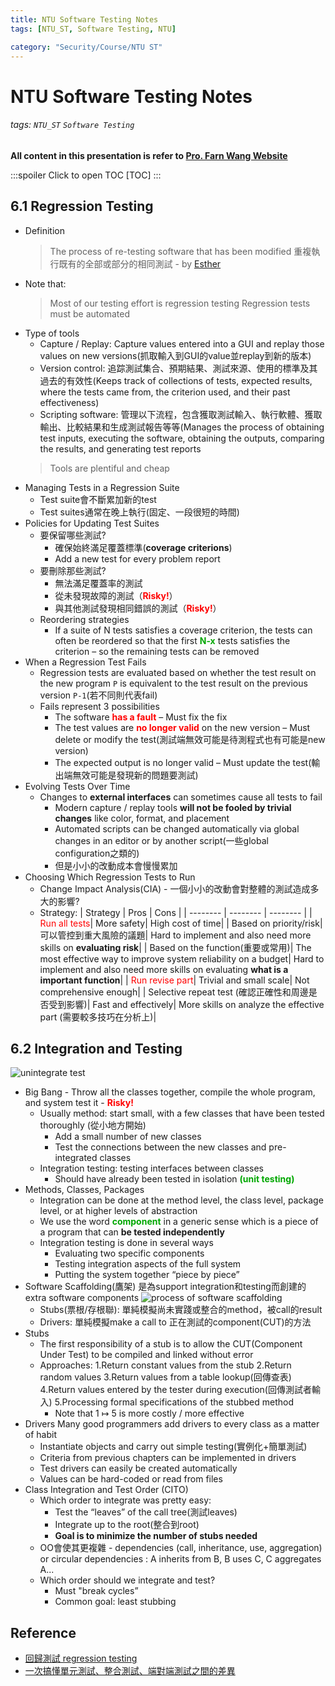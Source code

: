 ```yaml
---
title: NTU Software Testing Notes
tags: [NTU_ST, Software Testing, NTU]

category: "Security/Course/NTU ST"
---
```


# NTU Software Testing Notes
###### tags: `NTU_ST` `Software Testing`
**All content in this presentation is refer to [Pro. Farn Wang Website](http://cc.ee.ntu.edu.tw/~farn/courses/ST/2021.Spring/)**

:::spoiler Click to open TOC
[TOC]
:::

## 6.1 Regression Testing
* Definition
    > The process of re-testing software that has been modified
    > 重複執行既有的全部或部分的相同測試 - by [Esther](https://medium.com/@esther.tsai/%E5%9B%9E%E6%AD%B8%E6%B8%AC%E8%A9%A6-regression-testing-35d69b996481)
* Note that:
    > Most of our testing effort is regression testing
    > Regression tests must be automated
* Type of tools
    * Capture / Replay: Capture values entered into a GUI and replay those values on new versions(抓取輸入到GUI的value並replay到新的版本)
    * Version control: 追踪測試集合、預期結果、測試來源、使用的標準及其過去的有效性(Keeps track of collections of tests, expected results, where the tests came from, the criterion used, and their past effectiveness)
    * Scripting software: 管理以下流程，包含獲取測試輸入、執行軟體、獲取輸出、比較結果和生成測試報告等等(Manages the process of obtaining test inputs, executing the software, obtaining the outputs, comparing the results, and generating test reports
    > Tools are plentiful and cheap
* Managing Tests in a Regression Suite
    * Test suite會不斷累加新的test
    * Test suites通常在晚上執行(固定、一段很短的時間)
* Policies for Updating Test Suites
    * 要保留哪些測試?
        - 確保始終滿足覆蓋標準(**coverage criterions**)
        - Add a new test for every problem report
    * 要刪除那些測試?
        - 無法滿足覆蓋率的測試
        - 從未發現故障的測試（**<font color=#FF0000>Risky!</font>**）
        - 與其他測試發現相同錯誤的測試（**<font color=#FF0000>Risky!</font>**）
    * Reordering strategies
        - If a suite of N tests satisfies a coverage criterion, the tests can often be reordered so that the first **<font color=#00A700>N-x</font>** tests satisfies the criterion – so the remaining tests can be removed
* When a Regression Test Fails
    * Regression tests are evaluated based on whether the test result on the new program `P` is equivalent to the test result on the previous version `P-1`(若不同則代表fail)
    * Fails represent 3 possibilities
        * The software **<font color=#FF0000>has a fault</font>** – Must fix the fix
        * The test values are **<font color=#FF0000>no longer valid</font>** on the new version – Must delete or modify the test(測試端無效可能是待測程式也有可能是new version)
        * The expected output is no longer valid – Must update the test(輸出端無效可能是發現新的問題要測試)
* Evolving Tests Over Time
    * Changes to **external interfaces** can sometimes cause all tests to fail
        * Modern capture / replay tools **will not be fooled by trivial changes** like color, format, and placement
        * Automated scripts can be changed automatically via global changes in an editor or by another script(一些global configuration之類的)
        * 但是小小的改動成本會慢慢累加
* Choosing Which Regression Tests to Run
    * Change Impact Analysis(CIA) - 一個小小的改動會對整體的測試造成多大的影響?
    * Strategy:
        | Strategy | Pros | Cons |
        | -------- | -------- | -------- |
        | <font color=#FF0000>Run all tests</font>| More safety| High cost of time|
        | Based on priority/risk| 可以管控到重大風險的議題| Hard to implement and also need more skills on **evaluating risk**|
        | Based on the function(重要或常用)| The most effective way to improve system reliability on a budget| Hard to implement and also need more skills on evaluating **what is a important function**|
        | <font color=#FF0000>Run revise part</font>| Trivial and small scale| Not comprehensive enough|
        | Selective repeat test (確認正確性和周邊是否受到影響)| Fast and effectively| More skills on analyze the effective part (需要較多技巧在分析上)|
        
<!-- * Rationales for Selecting Tests to Re-Run
    * Inclusive: 當其包含modification revealing test時，選inclusive
    * Precise: 當其省略modification revealing的regression test，選precise
    * Efficient: 當決定省略哪些測試比運行省略的測試更cheap時，選efficient
        * Depends on how much automation is available
    * General: 當適用於大多數實際情況時，選general -->

## 6.2 Integration and Testing
![unintegrate test](https://user-images.githubusercontent.com/88981/52933895-c0d47600-338f-11e9-9034-11e1ad0c42f1.gif)
* Big Bang - Throw all the classes together, compile the whole program, and system test it - **<font color=#FF0000>Risky!</font>**
    * Usually method: start small, with a few classes that have been tested thoroughly (從小地方開始)
        * Add a small number of new classes
        * Test the connections between the new classes and pre-integrated classes
    * Integration testing: testing interfaces between classes
        * Should have already been tested in isolation **<font color=#00A700>(unit testing)</font>**
* Methods, Classes, Packages
    * Integration can be done at the method level, the class level, package level, or at higher levels of abstraction
    * We use the word **<font color=#00A700>component</font>** in a generic sense which is a piece of a program that can **be tested independently**
    * Integration testing is done in several ways
        * Evaluating two specific components
        * Testing integration aspects of the full system
        * Putting the system together “piece by piece”
* Software Scaffolding(鷹架)
是為support integration和testing而創建的extra software components
![process of software scaffolding](https://imgur.com/5V4zxEw.png)
    * Stubs(票根/存根聯): 單純模擬尚未實踐或整合的method，被call的result
    * Drivers: 單純模擬make a call to 正在測試的component(CUT)的方法
* Stubs
    * The first responsibility of a stub is to allow the CUT(Component Under Test) to be compiled and linked without error
    * Approaches:
        1.Return constant values from the stub
        2.Return random values
        3.Return values from a table lookup(回傳查表)
        4.Return values entered by the tester during execution(回傳測試者輸入)
        5.Processing formal specifications of the stubbed method
        * Note that 1 ↦ 5 is more costly / more effective
* Drivers
Many good programmers add drivers to every class as a matter of habit
    * Instantiate objects and carry out simple testing(實例化+簡單測試)
    * Criteria from previous chapters can be implemented in drivers
    * Test drivers can easily be created automatically
    * Values can be hard-coded or read from files
* Class Integration and Test Order (CITO)
    * Which order to integrate was pretty easy:
        * Test the “leaves” of the call tree(測試leaves)
        * Integrate up to the root(整合到root)
        * **Goal is to minimize the number of stubs needed**
    * OO會使其更複雜 - dependencies (call, inheritance, use, aggregation) or circular dependencies : A inherits from B, B uses C, C aggregates A...
    * Which order should we integrate and test?
        * Must "break cycles”
        * Common goal: least stubbing


## Reference
* [回歸測試 regression testing](https://medium.com/@esther.tsai/回歸測試-regression-testing-35d69b996481)
* [一次搞懂單元測試、整合測試、端對端測試之間的差異](https://blog.miniasp.com/post/2019/02/18/Unit-testing-Integration-testing-e2e-testing)
